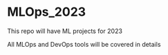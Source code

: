 # MLOps_2023
This repo will have ML projects for 2023 

All MLOps and DevOps tools will be covered in details

